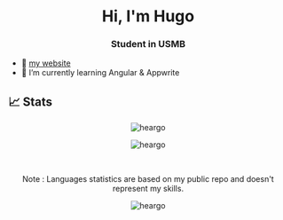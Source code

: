 <h1 align="center">Hi, I'm Hugo</h1>
<h3 align="center">Student in USMB </h3>


- 🔎 [my website](https://heargo.dev)
- 🌱 I’m currently learning Angular & Appwrite
 <!--
## 🏆 Trophies
<p align="center"><img src="https://github-profile-trophy.vercel.app/?username=heargo&rank=B,A,AA,AAA,S,SS,SSS,SECRET&column=2&no-frame=true" alt="https://github.com/ryo-ma/github-profile-trophy" /></p>
-->
## 📈 Stats
<p  align="center"><img align="center" src="https://github-readme-streak-stats.herokuapp.com/?user=heargo&theme=tokyonight" alt="heargo" /></p>
<p  align="center"><img align="center" src="https://github-readme-stats.vercel.app/api/top-langs?username=heargo&show_icons=true&locale=en&layout=compact&theme=tokyonight" alt="heargo" /></p>
<br>
<p  align="center">Note : Languages statistics are based on my public repo and doesn't represent my skills.</p>



<p align="center"> <img src="https://komarev.com/ghpvc/?username=heargo&label=Profile%20views&color=0e75b6&style=flat" alt="heargo" /> </p>
<!--
**Heargo/Heargo** is a ✨ _special_ ✨ repository because its `README.md` (this file) appears on your GitHub profile.

Here are some ideas to get you started:

- 🔭 I’m currently working on ...
- 🌱 I’m currently learning ...
- 👯 I’m looking to collaborate on ...
- 🤔 I’m looking for help with ...
- 💬 Ask me about ...
- 📫 How to reach me: ...
- 😄 Pronouns: ...
- ⚡ Fun fact: ...
-->
